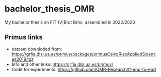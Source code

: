 # bachelor_thesis_OMR
My bachelor thesis on FIT (V|B)ut Brno, assembled in 2022/2023

## Primus links
* dataset downloded from: https://grfia.dlsi.ua.es/primus/packages/primusCalvoRizoAppliedSciences2018.tgz
* Info and other links: https://grfia.dlsi.ua.es/primus/
* Code for experiments: https://github.com/OMR-Research/tf-end-to-end




